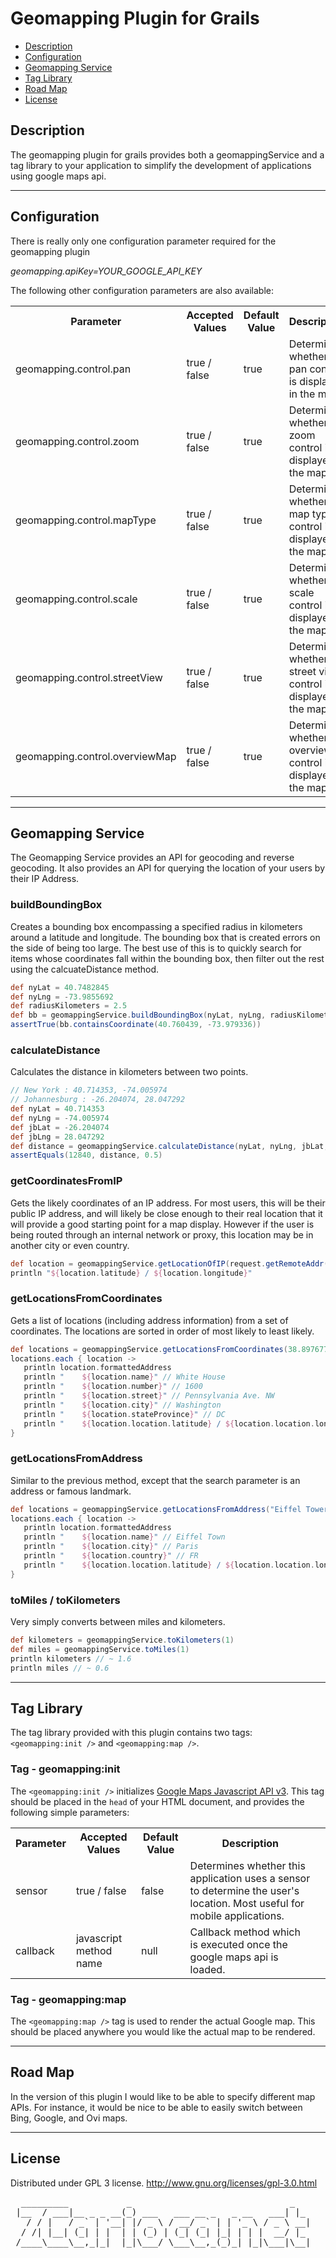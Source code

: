 Geomapping Plugin for Grails
============================
* [Description](#description)
* [Configuration](#configuration)
* [Geomapping Service](#geomapping-service)
* [Tag Library](#tag-library)
* [Road Map](#road-map)
* [License](#license)

## Description
The geomapping plugin for grails provides both a geomappingService and a tag library to your application to simplify the development of applications using google maps api.

***
## Configuration
There is really only one configuration parameter required for the geomapping plugin

*geomapping.apiKey=YOUR_GOOGLE_API_KEY*

The following other configuration parameters are also available:

<table>
   <tr>
      <th>Parameter</th>
      <th>Accepted Values</th>
      <th>Default Value</th>
      <th>Description</th>
   </tr>
   <tr>
      <td>geomapping.control.pan</td>
      <td>true / false</td>
      <td>true</td>
      <td>Determines whether the pan control is displayed in the map</td>
   </tr>
   <tr>
      <td>geomapping.control.zoom</td>
      <td>true / false</td>
      <td>true</td>
      <td>Determines whether the zoom control is displayed in the map</td>
   </tr>
   <tr>
      <td>geomapping.control.mapType</td>
      <td>true / false</td>
      <td>true</td>
      <td>Determines whether the map type control is displayed in the map</td>
   </tr>
   <tr>
      <td>geomapping.control.scale</td>
      <td>true / false</td>
      <td>true</td>
      <td>Determines whether the scale control is displayed in the map</td>
   </tr>
   <tr>
      <td>geomapping.control.streetView</td>
      <td>true / false</td>
      <td>true</td>
      <td>Determines whether the street view control is displayed in the map</td>
   </tr>
   <tr>
      <td>geomapping.control.overviewMap</td>
      <td>true / false</td>
      <td>true</td>
      <td>Determines whether the overview control is displayed in the map</td>
   </tr>
</table>

***
## Geomapping Service
The Geomapping Service provides an API for geocoding and reverse geocoding.  It also provides an API for querying the location of your users by their IP Address.

### buildBoundingBox
Creates a bounding box encompassing a specified radius in kilometers around a latitude and longitude.  The bounding box that is created errors on the side of being too large.  The best use of this is to quickly search for items whose coordinates fall within the bounding box, then filter out the rest using the calcuateDistance method.

```groovy
def nyLat = 40.7482845
def nyLng = -73.9855692
def radiusKilometers = 2.5
def bb = geomappingService.buildBoundingBox(nyLat, nyLng, radiusKilometers)
assertTrue(bb.containsCoordinate(40.760439, -73.979336))
```
### calculateDistance
Calculates the distance in kilometers between two points.

```groovy
// New York : 40.714353, -74.005974
// Johannesburg : -26.204074, 28.047292
def nyLat = 40.714353
def nyLng = -74.005974
def jbLat = -26.204074
def jbLng = 28.047292
def distance = geomappingService.calculateDistance(nyLat, nyLng, jbLat, jbLng)
assertEquals(12840, distance, 0.5)
```
### getCoordinatesFromIP
Gets the likely coordinates of an IP address.  For most users, this will be their public IP address, and will likely be close enough to their real location that it will provide a good starting point for a map display.  However if the user is being routed through an internal network or proxy, this location may be in another city or even country.

```groovy    
def location = geomappingService.getLocationOfIP(request.getRemoteAddr())
println "${location.latitude} / ${location.longitude}"
```
### getLocationsFromCoordinates
Gets a list of locations (including address information) from a set of coordinates.  The locations are sorted in order of most likely to least likely.

```groovy
def locations = geomappingService.getLocationsFromCoordinates(38.8976777, -77.0365170)
locations.each { location ->
   println location.formattedAddress
   println "    ${location.name}" // White House
   println "    ${location.number}" // 1600
   println "    ${location.street}" // Pennsylvania Ave. NW
   println "    ${location.city}" // Washington
   println "    ${location.stateProvince}" // DC
   println "    ${location.location.latitude} / ${location.location.longitude}"
}
```
### getLocationsFromAddress
Similar to the previous method, except that the search parameter is an address or famous landmark.

```groovy
def locations = geomappingService.getLocationsFromAddress("Eiffel Tower, Paris")
locations.each { location ->
   println location.formattedAddress
   println "    ${location.name}" // Eiffel Town
   println "    ${location.city}" // Paris
   println "    ${location.country}" // FR
   println "    ${location.location.latitude} / ${location.location.longitude}"
}
```
### toMiles / toKilometers
Very simply converts between miles and kilometers.

```groovy
def kilometers = geomappingService.toKilometers(1)
def miles = geomappingService.toMiles(1)
println kilometers // ~ 1.6
println miles // ~ 0.6
```
***
## Tag Library

The tag library provided with this plugin contains two tags:
``<geomapping:init />`` and ``<geomapping:map />``.

### Tag - geomapping:init

The ``<geomapping:init />`` initializes [Google Maps Javascript API v3](https://developers.google.com/maps/documentation/javascript/reference).
This tag should be placed in the ``head`` of your HTML document, and provides the following simple parameters:

<table>
   <tr>
      <th>Parameter</th><th>Accepted Values</th><th>Default Value</th><th>Description</th>
   </tr>
   <tr>
      <td>sensor</td>
      <td>true / false</td>
      <td>false</td>
      <td>Determines whether this application uses a sensor to determine the user's location. Most useful for mobile applications.</td>
   </tr>
   <tr>
      <td>callback</td>
      <td>javascript method name</td>
      <td>null</td>
      <td>Callback method which is executed once the google maps api is loaded.<td>
   </tr>
</table>

### Tag - geomapping:map

The ``<geomapping:map />`` tag is used to render the actual Google map.  This should be
placed anywhere you would like the actual map to be rendered.

***
## Road Map

In the version of this plugin I would like to be able to specify different map APIs.  For instance,
it would be nice to be able to easily switch between Bing, Google, and Ovi maps.

***
## License

Distributed under GPL 3 license.
http://www.gnu.org/licenses/gpl-3.0.html

<pre>
  _________           _                              _   
 |__  / ___|__ _ _ __(_) ___   ___ __ _   _ __   ___| |_ 
   / / |   / _` | '__| |/ _ \ / __/ _` | | '_ \ / _ \ __|
  / /| |__| (_| | |  | | (_) | (_| (_| |_| | | |  __/ |_ 
 /____\____\__,_|_|  |_|\___/ \___\__,_(_)_| |_|\___|\__|
 
</pre>
